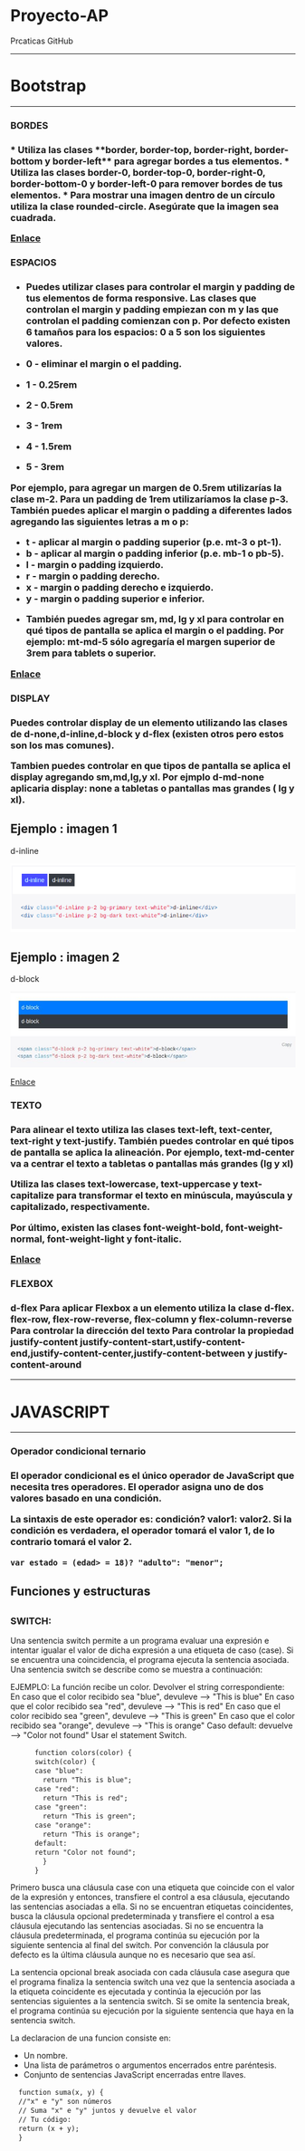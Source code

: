# Proyecto-AP
Prcaticas GitHub
<hr>

# Bootstrap

<hr>


  <h3>BORDES<h3>
* Utiliza las clases **border, border-top, border-right, border-bottom y border-left** para agregar bordes a tus elementos.
* Utiliza las clases border-0, border-top-0, border-right-0, border-bottom-0 y border-left-0 para remover bordes de tus elementos.
* Para mostrar una imagen dentro de un círculo utiliza la clase rounded-circle. Asegúrate que la imagen sea cuadrada.
 
 [Enlace](https://getbootstrap.com/docs/4.0/utilities/borders/)

<h3>ESPACIOS<h3>
 
 * Puedes utilizar clases para controlar el margin y padding de tus elementos de forma responsive.
 Las clases que controlan el margin y padding empiezan con m y las que controlan el padding comienzan con p. 
 Por defecto existen 6 tamaños para los espacios: 0 a 5 son los siguientes valores.

 * 0 - eliminar el margin o el padding.
 * 1 - 0.25rem
 * 2 - 0.5rem
 * 3 - 1rem
 * 4 - 1.5rem
 * 5 - 3rem

 Por ejemplo, para agregar un margen de 0.5rem utilizarías la clase m-2. Para un padding de 1rem utilizaríamos la clase p-3.
 También puedes aplicar el **margin o padding** a diferentes lados agregando las siguientes letras a m o p:
 
 - t - aplicar al margin o padding superior (p.e. mt-3 o pt-1).
 - b - aplicar al margin o padding inferior (p.e. mb-1 o pb-5).
 - l - margin o padding izquierdo.
 - r - margin o padding derecho.
 - x - margin o padding derecho e izquierdo.
 - y - margin o padding superior e inferior.
 
* También puedes agregar sm, md, lg y xl para controlar en qué tipos de pantalla se aplica el margin o el padding. Por ejemplo: mt-md-5 sólo agregaría el margen superior de 3rem para tablets o superior.
 
 [Enlace](https://getbootstrap.com/docs/4.0/utilities/spacing/)

<h3>DISPLAY<h3>

Puedes controlar **display** de un elemento utilizando las clases de **d-none,d-inline,d-block y d-flex** (existen otros pero estos son los mas comunes).

Tambien puedes controlar en que tipos de pantalla se aplica el display agregando **sm,md,lg,y xl.** Por ejmplo **d-md-none** aplicaria **display: none** a tabletas o pantallas mas grandes ( **lg** y **xl**).

## Ejemplo : imagen 1
d-inline

<img src="/img/display-inline.jpg">

## Ejemplo : imagen 2
d-block

<img src="/img/display-block.jpg">

[Enlace](https://getbootstrap.com/docs/4.0/utilities/display/)

<h3>TEXTO<h3>

Para alinear el texto utiliza las clases **text-left, text-center, text-right y text-justify**. También 
puedes controlar en qué tipos de pantalla se aplica la alineación. Por ejemplo, **text-md-center** va a centrar el texto a tabletas o pantallas más grandes (lg y xl)

Utiliza las clases text-lowercase, **text-uppercase y text-capitalize** para transformar el texto en 
minúscula, mayúscula y capitalizado, respectivamente.

Por último, existen las clases **font-weight-bold, font-weight-normal, font-weight-light y font-italic**.

[Enlace](https://getbootstrap.com/docs/4.0/utilities/text/)

<h3>FLEXBOX<h3>

**d-flex** Para aplicar Flexbox a un elemento utiliza la clase d-flex.
**flex-row, flex-row-reverse, flex-column y flex-column-reverse** Para controlar la dirección del texto
Para controlar la propiedad **justify-content**
**justify-content-start,ustify-content-end,justify-content-center,justify-content-between** y **justify-content-around**


<hr>

# JAVASCRIPT 
<hr>

<h3>Operador condicional ternario<h3>

El operador condicional es el único operador de JavaScript que necesita tres operadores. El operador asigna uno de dos valores basado en una condición. 

La sintaxis de este operador es: condición? valor1: valor2. Si la condición es verdadera, el operador tomará el valor 1, de lo contrario tomará el valor 2. 

``var estado = (edad> = 18)? "adulto": "menor";``

<h2>Funciones y estructuras<h2>

### SWITCH:
Una sentencia switch permite a un programa evaluar una expresión e intentar igualar el valor de dicha expresión a una etiqueta de caso (case). Si se encuentra una coincidencia, el programa ejecuta la sentencia asociada. Una sentencia switch se describe como se muestra a continuación:

EJEMPLO: La función recibe un color. Devolver el string correspondiente:
  En caso que el color recibido sea "blue", devuleve --> "This is blue"
  En caso que el color recibido sea "red", devuleve --> "This is red"
  En caso que el color recibido sea "green", devuleve --> "This is green"
  En caso que el color recibido sea "orange", devuleve --> "This is orange"
  Caso default: devuelve --> "Color not found"
  Usar el statement Switch.

```
      function colors(color) {
      switch(color) {
      case "blue":
        return "This is blue";
      case "red": 
        return "This is red";
      case "green":
        return "This is green";
      case "orange":
        return "This is orange";
      default: 
      return "Color not found";
        }
      }
```   
Primero busca una cláusula case con una etiqueta que coincide con el valor de la expresión y entonces, transfiere el control a esa cláusula, ejecutando las sentencias asociadas a ella. Si no se encuentran etiquetas coincidentes, busca la cláusula opcional predeterminada y transfiere el control a esa cláusula ejecutando las sentencias asociadas. Si no se encuentra la cláusula predeterminada, el programa continúa su ejecución por la siguiente sentencia al final del switch. Por convención la cláusula por defecto es la última cláusula aunque no es necesario que sea así.

La sentencia opcional break asociada con cada cláusula case asegura que el programa finaliza la sentencia switch una vez que la sentencia asociada a la etiqueta coincidente es ejecutada y continúa la ejecución por las sentencias siguientes a la sentencia switch. Si se omite la sentencia break, el programa continúa su ejecución por la siguiente sentencia que haya en la sentencia switch.

La declaracion de una funcion consiste en:

- Un nombre.
- Una lista de parámetros o argumentos encerrados entre paréntesis.
- Conjunto de sentencias JavaScript encerradas entre llaves.
```
  function suma(x, y) {
  //"x" e "y" son números
  // Suma "x" e "y" juntos y devuelve el valor
  // Tu código:
  return (x + y);
  }
```

